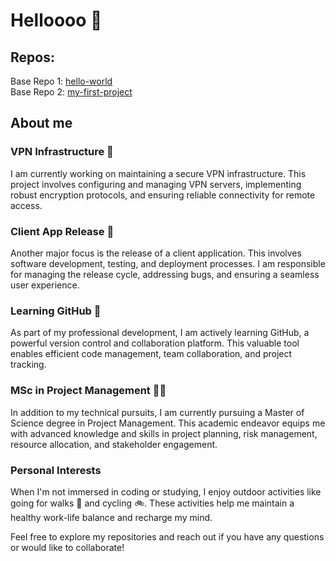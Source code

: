 # Helloooo 👋

## Repos:

Base Repo 1: [hello-world](https://github.com/aakash32019/hello-world)  <br>
Base Repo 2: [my-first-project](https://github.com/aakash32019/my-first-project)

## About me

### VPN Infrastructure 🧰

I am currently working on maintaining a secure VPN infrastructure. This project involves configuring and managing VPN servers, implementing robust encryption protocols, and ensuring reliable connectivity for remote access.

### Client App Release 🧰

Another major focus is the release of a client application. This involves software development, testing, and deployment processes. I am responsible for managing the release cycle, addressing bugs, and ensuring a seamless user experience.

### Learning GitHub 🧠

As part of my professional development, I am actively learning GitHub, a powerful version control and collaboration platform. This valuable tool enables efficient code management, team collaboration, and project tracking.

### MSc in Project Management 👨‍🎓

In addition to my technical pursuits, I am currently pursuing a Master of Science degree in Project Management. This academic endeavor equips me with advanced knowledge and skills in project planning, risk management, resource allocation, and stakeholder engagement.

### Personal Interests

When I'm not immersed in coding or studying, I enjoy outdoor activities like going for walks 🚶 and cycling 🚲. These activities help me maintain a healthy work-life balance and recharge my mind.

Feel free to explore my repositories and reach out if you have any questions or would like to collaborate!


